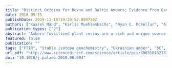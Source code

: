 ```yaml
---
title: "Distinct Origins for Rovno and Baltic Ambers: Evidence from Carbon and Hydrogen Stable Isotopes"
date: 2018-09-15
publishDate: 2019-11-18T19:29:52.809750Z
authors: ["Kaarel Mänd", "Karlis Muehlenbachs", "Ryan C. McKellar", "Alexander P. Wolfe", "Kurt O. Konhauser"]
publication_types: ["2"]
abstract: "Ambers—fossilized plant resins—are a rich and unique source of paleoecological data due to their ability to preserve soft body fossils. However, interpretations concerning their environmental context are often hampered by uncertainties in the relationship between assemblages of inclusions and geological context, particularly in the case of secondarily redeposited ambers such as those from the Paleogene of Central Europe. Here we use stable carbon and hydrogen isotope analyses, as well as FTIR spectroscopy, from the northwestern Ukrainian Rovno amber deposit, to provide independent constraints on the geographic and temporal origins of Rovno amber. These analyses address the relationship between the Rovno and Baltic amber deposits as well as German Bitterfeld amber—a subject of considerable debate regarding their provenance. Rovno amber has a δ13C signature of −23.3 ± 0.9‰, similar to both Baltic and Bitterfeld ambers. Since there is a secular decreasing δ13C trend among amber deposits since the Early Eocene, a roughly contemporaneous origin of these deposits in the Eocene can be deduced. However, Rovno amber displays a δ2H signature of −258 ± 9‰, 19‰ more positive than Baltic amber, and directly comparable to Bitterfeld amber. This difference relates to precipitation sources and mean annual temperatures of the amber source regions, and suggests a much more southerly origin of Rovno amber relative to Baltic amber. FTIR spectra of each of these ambers are nearly identical and suggest that resin-producing trees were from similar families, despite contrasting source regions. Thus, we provide the first clear geochemical evidence for the distinct origin of Rovno and Baltic amber deposits, with implications for paleoecological studies involving inclusions from these deposits, and for determining the provenance of archaeological amber finds."
featured: false
publication: ""
tags: ["FTIR", "Stable isotope geochemistry", "Ukrainian amber", "δC", "δD", "δH"]
url_pdf: "http://www.sciencedirect.com/science/article/pii/S0031018218300518"
doi: "10.1016/j.palaeo.2018.06.004"
---
```


